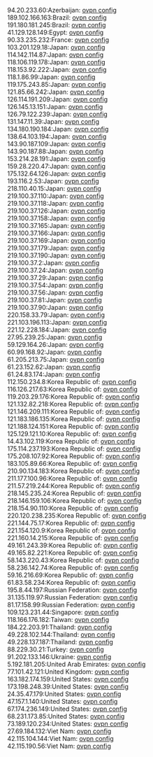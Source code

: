 94.20.233.60:Azerbaijan: [ovpn config](vpn/94_20_233_60.ovpn)  
189.102.166.163:Brazil: [ovpn config](vpn/189_102_166_163.ovpn)  
191.180.181.245:Brazil: [ovpn config](vpn/191_180_181_245.ovpn)  
41.129.128.149:Egypt: [ovpn config](vpn/41_129_128_149.ovpn)  
90.33.235.232:France: [ovpn config](vpn/90_33_235_232.ovpn)  
103.201.129.18:Japan: [ovpn config](vpn/103_201_129_18.ovpn)  
114.142.114.87:Japan: [ovpn config](vpn/114_142_114_87.ovpn)  
118.106.119.178:Japan: [ovpn config](vpn/118_106_119_178.ovpn)  
118.153.92.222:Japan: [ovpn config](vpn/118_153_92_222.ovpn)  
118.1.86.99:Japan: [ovpn config](vpn/118_1_86_99.ovpn)  
119.175.243.85:Japan: [ovpn config](vpn/119_175_243_85.ovpn)  
121.85.66.242:Japan: [ovpn config](vpn/121_85_66_242.ovpn)  
126.114.191.209:Japan: [ovpn config](vpn/126_114_191_209.ovpn)  
126.145.13.151:Japan: [ovpn config](vpn/126_145_13_151.ovpn)  
126.79.122.239:Japan: [ovpn config](vpn/126_79_122_239.ovpn)  
131.147.11.39:Japan: [ovpn config](vpn/131_147_11_39.ovpn)  
134.180.190.184:Japan: [ovpn config](vpn/134_180_190_184.ovpn)  
138.64.103.194:Japan: [ovpn config](vpn/138_64_103_194.ovpn)  
143.90.187.109:Japan: [ovpn config](vpn/143_90_187_109.ovpn)  
143.90.187.88:Japan: [ovpn config](vpn/143_90_187_88.ovpn)  
153.214.28.191:Japan: [ovpn config](vpn/153_214_28_191.ovpn)  
159.28.220.47:Japan: [ovpn config](vpn/159_28_220_47.ovpn)  
175.132.64.126:Japan: [ovpn config](vpn/175_132_64_126.ovpn)  
193.116.2.53:Japan: [ovpn config](vpn/193_116_2_53.ovpn)  
218.110.40.15:Japan: [ovpn config](vpn/218_110_40_15.ovpn)  
219.100.37.110:Japan: [ovpn config](vpn/219_100_37_110.ovpn)  
219.100.37.118:Japan: [ovpn config](vpn/219_100_37_118.ovpn)  
219.100.37.126:Japan: [ovpn config](vpn/219_100_37_126.ovpn)  
219.100.37.158:Japan: [ovpn config](vpn/219_100_37_158.ovpn)  
219.100.37.165:Japan: [ovpn config](vpn/219_100_37_165.ovpn)  
219.100.37.166:Japan: [ovpn config](vpn/219_100_37_166.ovpn)  
219.100.37.169:Japan: [ovpn config](vpn/219_100_37_169.ovpn)  
219.100.37.179:Japan: [ovpn config](vpn/219_100_37_179.ovpn)  
219.100.37.190:Japan: [ovpn config](vpn/219_100_37_190.ovpn)  
219.100.37.2:Japan: [ovpn config](vpn/219_100_37_2.ovpn)  
219.100.37.24:Japan: [ovpn config](vpn/219_100_37_24.ovpn)  
219.100.37.29:Japan: [ovpn config](vpn/219_100_37_29.ovpn)  
219.100.37.54:Japan: [ovpn config](vpn/219_100_37_54.ovpn)  
219.100.37.56:Japan: [ovpn config](vpn/219_100_37_56.ovpn)  
219.100.37.81:Japan: [ovpn config](vpn/219_100_37_81.ovpn)  
219.100.37.90:Japan: [ovpn config](vpn/219_100_37_90.ovpn)  
220.158.33.79:Japan: [ovpn config](vpn/220_158_33_79.ovpn)  
221.103.196.113:Japan: [ovpn config](vpn/221_103_196_113.ovpn)  
221.12.228.184:Japan: [ovpn config](vpn/221_12_228_184.ovpn)  
27.95.239.25:Japan: [ovpn config](vpn/27_95_239_25.ovpn)  
59.129.164.26:Japan: [ovpn config](vpn/59_129_164_26.ovpn)  
60.99.168.92:Japan: [ovpn config](vpn/60_99_168_92.ovpn)  
61.205.213.75:Japan: [ovpn config](vpn/61_205_213_75.ovpn)  
61.23.152.62:Japan: [ovpn config](vpn/61_23_152_62.ovpn)  
61.24.83.174:Japan: [ovpn config](vpn/61_24_83_174.ovpn)  
112.150.234.8:Korea Republic of: [ovpn config](vpn/112_150_234_8.ovpn)  
116.126.217.63:Korea Republic of: [ovpn config](vpn/116_126_217_63.ovpn)  
119.203.29.176:Korea Republic of: [ovpn config](vpn/119_203_29_176.ovpn)  
121.132.82.218:Korea Republic of: [ovpn config](vpn/121_132_82_218.ovpn)  
121.146.209.111:Korea Republic of: [ovpn config](vpn/121_146_209_111.ovpn)  
121.183.186.135:Korea Republic of: [ovpn config](vpn/121_183_186_135.ovpn)  
121.188.124.151:Korea Republic of: [ovpn config](vpn/121_188_124_151.ovpn)  
125.129.121.10:Korea Republic of: [ovpn config](vpn/125_129_121_10.ovpn)  
14.43.102.119:Korea Republic of: [ovpn config](vpn/14_43_102_119.ovpn)  
175.114.237.193:Korea Republic of: [ovpn config](vpn/175_114_237_193.ovpn)  
175.208.107.92:Korea Republic of: [ovpn config](vpn/175_208_107_92.ovpn)  
183.105.89.66:Korea Republic of: [ovpn config](vpn/183_105_89_66.ovpn)  
210.90.134.183:Korea Republic of: [ovpn config](vpn/210_90_134_183.ovpn)  
211.177.100.96:Korea Republic of: [ovpn config](vpn/211_177_100_96.ovpn)  
211.57.219.244:Korea Republic of: [ovpn config](vpn/211_57_219_244.ovpn)  
218.145.235.24:Korea Republic of: [ovpn config](vpn/218_145_235_24.ovpn)  
218.146.159.106:Korea Republic of: [ovpn config](vpn/218_146_159_106.ovpn)  
218.154.90.110:Korea Republic of: [ovpn config](vpn/218_154_90_110.ovpn)  
220.120.238.235:Korea Republic of: [ovpn config](vpn/220_120_238_235.ovpn)  
221.144.75.17:Korea Republic of: [ovpn config](vpn/221_144_75_17.ovpn)  
221.154.120.9:Korea Republic of: [ovpn config](vpn/221_154_120_9.ovpn)  
221.160.14.215:Korea Republic of: [ovpn config](vpn/221_160_14_215.ovpn)  
49.161.243.39:Korea Republic of: [ovpn config](vpn/49_161_243_39.ovpn)  
49.165.82.221:Korea Republic of: [ovpn config](vpn/49_165_82_221.ovpn)  
58.143.220.43:Korea Republic of: [ovpn config](vpn/58_143_220_43.ovpn)  
58.236.142.74:Korea Republic of: [ovpn config](vpn/58_236_142_74.ovpn)  
59.16.216.69:Korea Republic of: [ovpn config](vpn/59_16_216_69.ovpn)  
61.83.58.234:Korea Republic of: [ovpn config](vpn/61_83_58_234.ovpn)  
195.8.44.197:Russian Federation: [ovpn config](vpn/195_8_44_197.ovpn)  
31.135.119.97:Russian Federation: [ovpn config](vpn/31_135_119_97.ovpn)  
81.17.158.99:Russian Federation: [ovpn config](vpn/81_17_158_99.ovpn)  
109.123.231.44:Singapore: [ovpn config](vpn/109_123_231_44.ovpn)  
118.166.176.182:Taiwan: [ovpn config](vpn/118_166_176_182.ovpn)  
184.22.203.91:Thailand: [ovpn config](vpn/184_22_203_91.ovpn)  
49.228.102.144:Thailand: [ovpn config](vpn/49_228_102_144.ovpn)  
49.228.137.187:Thailand: [ovpn config](vpn/49_228_137_187.ovpn)  
88.229.30.21:Turkey: [ovpn config](vpn/88_229_30_21.ovpn)  
91.202.133.146:Ukraine: [ovpn config](vpn/91_202_133_146.ovpn)  
5.192.181.205:United Arab Emirates: [ovpn config](vpn/5_192_181_205.ovpn)  
77.101.42.121:United Kingdom: [ovpn config](vpn/77_101_42_121.ovpn)  
163.182.174.159:United States: [ovpn config](vpn/163_182_174_159.ovpn)  
173.198.248.39:United States: [ovpn config](vpn/173_198_248_39.ovpn)  
24.35.47.179:United States: [ovpn config](vpn/24_35_47_179.ovpn)  
47.157.1.140:United States: [ovpn config](vpn/47_157_1_140.ovpn)  
67.174.236.149:United States: [ovpn config](vpn/67_174_236_149.ovpn)  
68.231.173.85:United States: [ovpn config](vpn/68_231_173_85.ovpn)  
73.189.120.234:United States: [ovpn config](vpn/73_189_120_234.ovpn)  
27.69.184.132:Viet Nam: [ovpn config](vpn/27_69_184_132.ovpn)  
42.115.104.144:Viet Nam: [ovpn config](vpn/42_115_104_144.ovpn)  
42.115.190.56:Viet Nam: [ovpn config](vpn/42_115_190_56.ovpn)  
